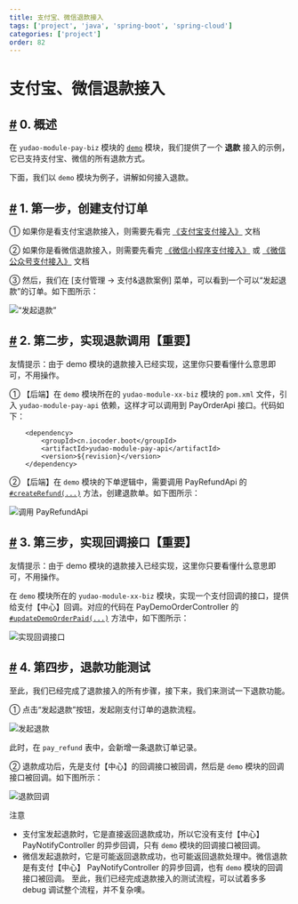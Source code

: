 ```yaml
---
title: 支付宝、微信退款接入
tags: ['project', 'java', 'spring-boot', 'spring-cloud']
categories: ['project']
order: 82
---
```

# 支付宝、微信退款接入

## [#](#_0-概述) 0. 概述

 在 `yudao-module-pay-biz` 模块的 [`demo`](https://github.com/YunaiV/ruoyi-vue-pro/tree/master/yudao-module-pay/yudao-module-pay-biz/src/main/java/cn/iocoder/yudao/module/pay/controller/admin/demo) 模块，我们提供了一个 **退款** 接入的示例，它已支持支付宝、微信的所有退款方式。

 下面，我们以 `demo` 模块为例子，讲解如何接入退款。

 ## [#](#_1-第一步-创建支付订单) 1. 第一步，创建支付订单

 ① 如果你是看支付宝退款接入，则需要先看完 [《支付宝支付接入》](/pay/alipay-pay-demo/) 文档

 ② 如果你是看微信退款接入，则需要先看完 [《微信小程序支付接入》](/pay/wx-pub-pay-demo/) 或 [《微信公众号支付接入》](/pay/wx-pub-pay-demo/) 文档

 ③ 然后，我们在 [支付管理 -> 支付&退款案例] 菜单，可以看到一个可以“发起退款”的订单。如下图所示：

 ![“发起退款”](https://doc.iocoder.cn/img/%E6%94%AF%E4%BB%98%E6%89%8B%E5%86%8C/%E9%80%80%E6%AC%BE%E6%8E%A5%E5%85%A5/%E5%8F%91%E8%B5%B7%E9%80%80%E6%AC%BE.png)

 ## [#](#_2-第二步-实现退款调用【重要】) 2. 第二步，实现退款调用【重要】

 友情提示：由于 demo 模块的退款接入已经实现，这里你只要看懂什么意思即可，不用操作。

 ① 【后端】在 `demo` 模块所在的 `yudao-module-xx-biz` 模块的 `pom.xml` 文件，引入 `yudao-module-pay-api` 依赖，这样才可以调用到 PayOrderApi 接口。代码如下：


```
    <dependency>
        <groupId>cn.iocoder.boot</groupId>
        <artifactId>yudao-module-pay-api</artifactId>
        <version>${revision}</version>
    </dependency>

```
② 【后端】在 `demo` 模块的下单逻辑中，需要调用 PayRefundApi 的 [`#createRefund(...)`](https://github.com/YunaiV/ruoyi-vue-pro/blob/master/yudao-module-pay/yudao-module-pay-biz/src/main/java/cn/iocoder/yudao/module/pay/service/demo/PayDemoOrderServiceImpl.java#L190-L203) 方法，创建退款单。如下图所示：

 ![调用 PayRefundApi](https://doc.iocoder.cn/img/%E6%94%AF%E4%BB%98%E6%89%8B%E5%86%8C/%E9%80%80%E6%AC%BE%E6%8E%A5%E5%85%A5/%E8%B0%83%E7%94%A8PayRefundApi.png)

 ## [#](#_3-第三步-实现回调接口【重要】) 3. 第三步，实现回调接口【重要】

 友情提示：由于 demo 模块的退款接入已经实现，这里你只要看懂什么意思即可，不用操作。

 在 `demo` 模块所在的 `yudao-module-xx-biz` 模块，实现一个支付回调的接口，提供给支付【中心】回调。对应的代码在 PayDemoOrderController 的 [`#updateDemoOrderPaid(...)`](https://github.com/YunaiV/ruoyi-vue-pro/blob/master/yudao-module-pay/yudao-module-pay-biz/src/main/java/cn/iocoder/yudao/module/pay/controller/admin/demo/PayDemoOrderController.java#L68-L76) 方法中，如下图所示：

 ![实现回调接口](https://doc.iocoder.cn/img/%E6%94%AF%E4%BB%98%E6%89%8B%E5%86%8C/%E9%80%80%E6%AC%BE%E6%8E%A5%E5%85%A5/%E5%AE%9E%E7%8E%B0%E5%9B%9E%E8%B0%83%E6%8E%A5%E5%8F%A3.png)

 ## [#](#_4-第四步-退款功能测试) 4. 第四步，退款功能测试

 至此，我们已经完成了退款接入的所有步骤，接下来，我们来测试一下退款功能。

 ① 点击“发起退款”按钮，发起刚支付订单的退款流程。

 ![发起退款](https://doc.iocoder.cn/img/%E6%94%AF%E4%BB%98%E6%89%8B%E5%86%8C/%E9%80%80%E6%AC%BE%E6%8E%A5%E5%85%A5/%E6%B5%8B%E8%AF%95-%E5%8F%91%E8%B5%B7%E9%80%80%E6%AC%BE.png)

 此时，在 `pay_refund` 表中，会新增一条退款订单记录。

 ② 退款成功后，先是支付【中心】的回调接口被回调，然后是 `demo` 模块的回调接口被回调。如下图所示：

 ![退款回调](https://doc.iocoder.cn/img/%E6%94%AF%E4%BB%98%E6%89%8B%E5%86%8C/%E9%80%80%E6%AC%BE%E6%8E%A5%E5%85%A5/%E6%B5%8B%E8%AF%95-%E9%80%80%E6%AC%BE%E5%9B%9E%E8%B0%83.png)

 注意

 * 支付宝发起退款时，它是直接返回退款成功，所以它没有支付【中心】 PayNotifyController 的异步回调，只有 `demo` 模块的回调接口被回调。
* 微信发起退款时，它是可能返回退款成功，也可能返回退款处理中。微信退款是有支付【中心】 PayNotifyController 的异步回调，也有 `demo` 模块的回调接口被回调。
 至此，我们已经完成退款接入的测试流程，可以试着多多 debug 调试整个流程，并不复杂噢。
